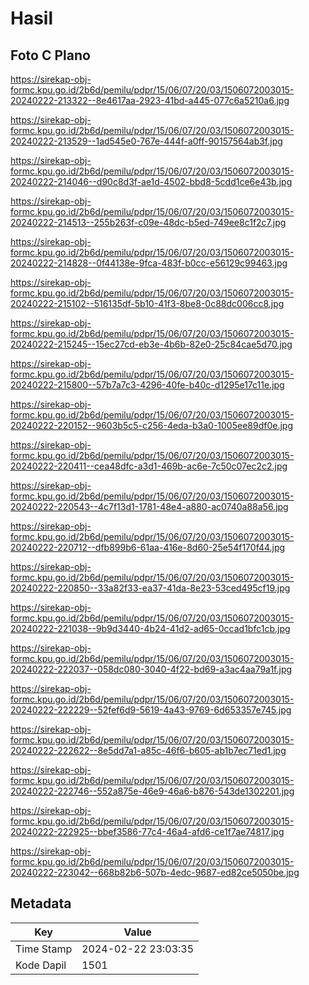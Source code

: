 # Hasil

## Foto C Plano

https://sirekap-obj-formc.kpu.go.id/2b6d/pemilu/pdpr/15/06/07/20/03/1506072003015-20240222-213322--8e4617aa-2923-41bd-a445-077c6a5210a6.jpg

https://sirekap-obj-formc.kpu.go.id/2b6d/pemilu/pdpr/15/06/07/20/03/1506072003015-20240222-213529--1ad545e0-767e-444f-a0ff-90157564ab3f.jpg

https://sirekap-obj-formc.kpu.go.id/2b6d/pemilu/pdpr/15/06/07/20/03/1506072003015-20240222-214046--d90c8d3f-ae1d-4502-bbd8-5cdd1ce6e43b.jpg

https://sirekap-obj-formc.kpu.go.id/2b6d/pemilu/pdpr/15/06/07/20/03/1506072003015-20240222-214513--255b263f-c09e-48dc-b5ed-749ee8c1f2c7.jpg

https://sirekap-obj-formc.kpu.go.id/2b6d/pemilu/pdpr/15/06/07/20/03/1506072003015-20240222-214828--0f44138e-9fca-483f-b0cc-e56129c99463.jpg

https://sirekap-obj-formc.kpu.go.id/2b6d/pemilu/pdpr/15/06/07/20/03/1506072003015-20240222-215102--516135df-5b10-41f3-8be8-0c88dc006cc8.jpg

https://sirekap-obj-formc.kpu.go.id/2b6d/pemilu/pdpr/15/06/07/20/03/1506072003015-20240222-215245--15ec27cd-eb3e-4b6b-82e0-25c84cae5d70.jpg

https://sirekap-obj-formc.kpu.go.id/2b6d/pemilu/pdpr/15/06/07/20/03/1506072003015-20240222-215800--57b7a7c3-4296-40fe-b40c-d1295e17c11e.jpg

https://sirekap-obj-formc.kpu.go.id/2b6d/pemilu/pdpr/15/06/07/20/03/1506072003015-20240222-220152--9603b5c5-c256-4eda-b3a0-1005ee89df0e.jpg

https://sirekap-obj-formc.kpu.go.id/2b6d/pemilu/pdpr/15/06/07/20/03/1506072003015-20240222-220411--cea48dfc-a3d1-469b-ac6e-7c50c07ec2c2.jpg

https://sirekap-obj-formc.kpu.go.id/2b6d/pemilu/pdpr/15/06/07/20/03/1506072003015-20240222-220543--4c7f13d1-1781-48e4-a880-ac0740a88a56.jpg

https://sirekap-obj-formc.kpu.go.id/2b6d/pemilu/pdpr/15/06/07/20/03/1506072003015-20240222-220712--dfb899b6-61aa-416e-8d60-25e54f170f44.jpg

https://sirekap-obj-formc.kpu.go.id/2b6d/pemilu/pdpr/15/06/07/20/03/1506072003015-20240222-220850--33a82f33-ea37-41da-8e23-53ced495cf19.jpg

https://sirekap-obj-formc.kpu.go.id/2b6d/pemilu/pdpr/15/06/07/20/03/1506072003015-20240222-221038--9b9d3440-4b24-41d2-ad65-0ccad1bfc1cb.jpg

https://sirekap-obj-formc.kpu.go.id/2b6d/pemilu/pdpr/15/06/07/20/03/1506072003015-20240222-222037--058dc080-3040-4f22-bd69-a3ac4aa79a1f.jpg

https://sirekap-obj-formc.kpu.go.id/2b6d/pemilu/pdpr/15/06/07/20/03/1506072003015-20240222-222229--52fef6d9-5619-4a43-9769-6d653357e745.jpg

https://sirekap-obj-formc.kpu.go.id/2b6d/pemilu/pdpr/15/06/07/20/03/1506072003015-20240222-222622--8e5dd7a1-a85c-46f6-b605-ab1b7ec71ed1.jpg

https://sirekap-obj-formc.kpu.go.id/2b6d/pemilu/pdpr/15/06/07/20/03/1506072003015-20240222-222746--552a875e-46e9-46a6-b876-543de1302201.jpg

https://sirekap-obj-formc.kpu.go.id/2b6d/pemilu/pdpr/15/06/07/20/03/1506072003015-20240222-222925--bbef3586-77c4-46a4-afd6-ce1f7ae74817.jpg

https://sirekap-obj-formc.kpu.go.id/2b6d/pemilu/pdpr/15/06/07/20/03/1506072003015-20240222-223042--668b82b6-507b-4edc-9687-ed82ce5050be.jpg


## Metadata

| Key        | Value               |
| ---------- | ------------------- |
| Time Stamp | 2024-02-22 23:03:35 |
| Kode Dapil | 1501                |



